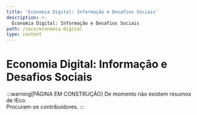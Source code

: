 ```yaml
---
title: 'Economia Digital: Informação e Desafios Sociais'
description: >-
  Economia Digital: Informação e Desafios Sociais
path: /ieco/economia-digital
type: content
---
```


# Economia Digital: Informação e Desafios Sociais

<!--
```toc

```
-->

:::warning[PÁGINA EM CONSTRUÇÃO]
De momento não existem resumos de IEco.  
Procuram-se contribuidores.
:::
